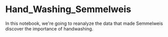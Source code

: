 # Hand_Washing_Semmelweis
In this notebook, we're going to reanalyze the data that made Semmelweis discover the importance of handwashing.

